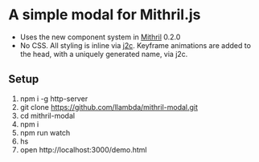# A simple modal for Mithril.js

* Uses the new component system in [Mithril](http://mithril.js.org/) 0.2.0
* No CSS. All styling is inline via [j2c](http://j2c.py.gy/). Keyframe animations are added to the head, with a uniquely generated name, via j2c.

## Setup

1. npm i -g http-server
1. git clone https://github.com/llambda/mithril-modal.git
2. cd mithril-modal
3. npm i
4. npm run watch
5. hs
6. open http://localhost:3000/demo.html
